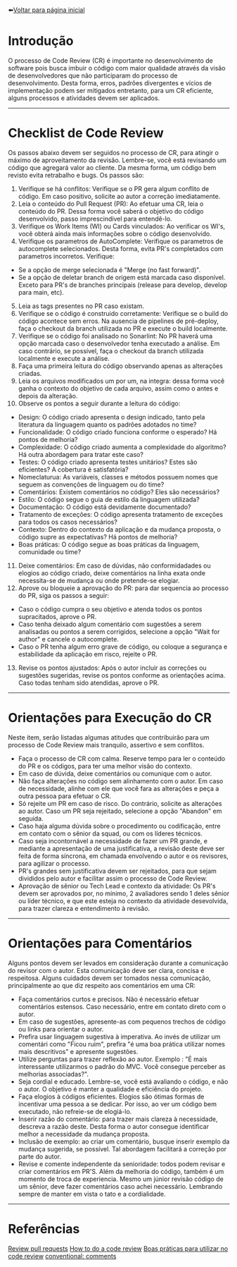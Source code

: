 ⬅️[Voltar para página inicial]()

# Introdução

O processo de Code Review (CR) é importante no desenvolvimento de software pois busca imbuir o código com maior qualidade através da visão de desenvolvedores que não participaram do processo de desenvolvimento. Desta forma, erros, padrões divergentes e vícios de implementação podem ser mitigados entretanto, para um CR eficiente, alguns processos e atividades devem ser aplicados. 
___
# Checklist de Code Review
Os passos abaixo devem ser seguidos no processo de CR, para atingir o máximo de aproveitamento da revisão. Lembre-se, você está revisando um código que agregará valor ao cliente. Da mesma forma, um código bem revisto evita retrabalho e bugs. Os passos são:

1. Verifique se há conflitos: Verifique se o PR gera algum conflito de código. Em caso positivo, solicite ao autor a correção imediatamente.
2. Leia o conteúdo do Pull Request (PR): Ao efetuar uma CR, leia o conteúdo do PR. Dessa forma você saberá o objetivo do código desenvolvido, passo imprescindível para entendê-lo.
3. Verifique os Work Items (WI) ou Cards vinculados: Ao verificar os WI's, você obterá ainda mais informações sobre o código desenvolvido. 
4. Verifique os parametros de AutoComplete: Verifique os parametros de autocomplete selecionados. Desta forma, evita PR's completados com parametros incorretos. Verifique:
- Se a opção de merge selecionada é "Merge (no fast forward)".
- Se a opção de deletar branch de origem está marcada caso disponível. Exceto para PR's de branches principais (release para develop, develop para main, etc).
5. Leia as tags presentes no PR caso existam.
6. Verifique se o código é construido corretamente: Verifique se o build do código acontece sem erros. Na ausencia de pipelines de pré-deploy, faça o checkout da branch utilizada no PR e execute o build localmente.
7. Verifique se o código foi analisado no Sonarlint: No PR haverá uma opção marcada caso o desenvolvedor tenha executado a análise. Em caso contrário, se possível, faça o checkout da branch utilizada localmente e execute a análise.
8. Faça uma primeira leitura do código observando apenas as alterações criadas.
9. Leia os arquivos modificados um por um, na integra: dessa forma você ganha o contexto do objetivo de cada arquivo, assim como o antes e depois da alteração. 
10. Observe os pontos a seguir durante a leitura do código:
- Design: O código criado apresenta o design indicado, tanto pela literatura da linguagem quanto os padrões adotados no time?
- Funcionalidade: O código criado funciona conforme o esperado? Há pontos de melhoria?
- Complexidade: O código criado aumenta a complexidade do algoritmo? Há outra abordagem para tratar este caso?
- Testes: O código criado apresenta testes unitários? Estes são eficientes? A cobertura é satisfatória?
- Nomeclaturua: As variáveis, classes e métodos possuem nomes que seguem as convenções de linguagem ou do time?
- Comentários: Existem comentários no código? Eles são necessários?
- Estilo: O código segue o guia de estilo da linguagem utilizada?
- Documentação: O código está devidamente documentado?
- Tratamento de exceções: O código apresenta tratamento de exceções para todos os casos necessários?
- Contexto: Dentro do contexto da aplicação e da mudança proposta, o código supre as expectativas? Há pontos de melhoria?
- Boas práticas: O código segue as boas práticas da linguagem, comunidade ou time?
11. Deixe comentários: Em caso de dúvidas, não conformidadades ou elogios ao código criado, deixe comentários na linha exata onde necessita-se de mudança ou onde pretende-se elogiar.
12. Aprove ou bloqueie a aprovação do PR: para dar sequencia ao processo do PR, siga os passos a seguir:
- Caso o código cumpra o seu objetivo e atenda todos os pontos supracitados, aprove o PR.
- Caso tenha deixado algum comentário com sugestões a serem analisadas ou pontos a serem corrigidos, selecione a opção "Wait for author" e cancele o autocomplete.
- Caso o PR tenha algum erro grave de código, ou coloque a segurança e estabilidade da aplicação em risco, rejeite o PR.
13. Revise os pontos ajustados: Após o autor incluir as correções ou sugestões sugeridas, revise os pontos conforme as orientações acima. Caso todas tenham sido atendidas, aprove o PR.
___
# Orientações para Execução do CR

Neste item, serão listadas algumas atitudes que contribuirão para um processo de Code Review mais tranquilo, assertivo e sem conflitos.
- Faça o processo de CR com calma. Reserve tempo para ler o conteúdo do PR e os códigos, para ter uma melhor visão do contexto.
- Em caso de dúvida, deixe comentários ou comunique com o autor.
- Não faça alterações no código sem alinhamento com o autor. Em caso de necessidade, alinhe com ele que você fara as alterações e peça a outra pessoa para efetuar o CR. 
- Só rejeite um PR em caso de risco. Do contrário, solicite as alterações ao autor. Caso um PR seja rejeitado, selecione a opção "Abandon" em seguida.
- Caso haja alguma dúvida sobre o procedimento ou codificação, entre em contato com o sênior da squad, ou com os líderes técnicos.
- Caso seja incontornável a necessidade de fazer um PR grande, e mediante a apresentação de uma justificativa, a revisão deste deve ser feita de forma síncrona, em chamada envolvendo o autor e os revisores, para agilizar o processo.
- PR's grandes sem justificativa devem ser rejeitados, para que sejam divididos pelo autor e facilitar assim o processo de Code Review.
- Aprovação de sênior ou Tech Lead e contexto da atividade: Os PR's devem ser aprovados por, no mínimo, 2 avaliadores sendo 1 deles sênior ou líder técnico, e que este esteja no contexto da atividade desevolvida, para trazer clareza e entendimento à revisão.
___
# Orientações para Comentários
Alguns pontos devem ser levados em consideração durante a comunicação do revisor com o autor. Esta comunicação deve ser clara, concisa e respeitosa. Alguns cuidados devem ser tomados nessa comunicação, principalmente ao que diz respeito aos comentários em uma CR:
- Faça comentários curtos e precisos. Não é necessário efetuar comentários estensos. Caso necessário, entre em contato direto com o autor.
- Em caso de sugestões, apresente-as com pequenos trechos de código ou links para orientar o autor.
- Prefira usar linguagem sugestiva à imperativa. Ao invés de utilizar um comentári como "Ficou ruim", prefira "é uma boa prática utilizar nomes mais descritivos" e apresente sugestões.
- Utilize perguntas para trazer reflexão ao autor. Exemplo : "É mais interessante utilizarmos o padrão do MVC. Você consegue perceber as melhorias associadas?".
- Seja cordial e educado. Lembre-se, você está avaliando o código, e não o autor. O objetivo é manter a qualidade e eficiência do projeto.
- Faça elogios à códigos eficientes. Elogios são ótimas formas de incentivar uma pessoa a se dedicar. Por isso, ao ver um código bem executado, não refreie-se de elogiá-lo.
- Inserir razão do comentário: para trazer mais clareza à necessidade, descreva a razão deste. Desta forma o autor consegue identificar melhor a necessidade da mudança proposta.
- Inclusão de exemplo: ao criar um comentário, busque inserir exemplo da mudança sugerida, se possível. Tal abordagem facilitará a correção por parte do autor.
- Revise e comente independente da senioridade: todos podem revisar e criar comentários em PR'S. Além da melhoria do código, também é um momento de troca de experiencia. Mesmo um júnior revisão código de um sênior, deve fazer comentários caso achei necessário. Lembrando sempre de manter em vista o tato e a cordialidade.

___
# Referências
[Review pull requests](https://learn.microsoft.com/en-us/azure/devops/repos/git/review-pull-requests?view=azure-devops&tabs=browser)
[How to do a code review](https://google.github.io/eng-practices/review/reviewer/)
[Boas práticas para utilizar no code review](https://www.linkedin.com/pulse/6-boas-pr%C3%A1ticas-para-utilizar-code-review-leticia-coelho/?originalSubdomain=pt)
[conventional: comments](https://conventionalcomments.org/)
